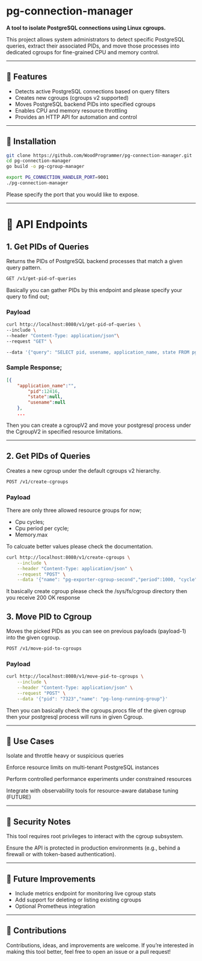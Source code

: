 # pg-connection-manager

**A tool to isolate PostgreSQL connections using Linux cgroups.** 

This project allows system administrators to detect specific PostgreSQL queries, extract their associated PIDs, and move those processes into dedicated cgroups for fine-grained CPU and memory control.

---

## 🚀 Features

- Detects active PostgreSQL connections based on query filters
- Creates new cgroups (cgroups v2 supported)
- Moves PostgreSQL backend PIDs into specified cgroups
- Enables CPU and memory resource throttling
- Provides an HTTP API for automation and control

---

## 🔧 Installation

```bash
git clone https://github.com/WoodProgrammer/pg-connection-manager.git
cd pg-connection-manager
go build -o pg-cgroup-manager

export PG_CONNECTION_HANDLER_PORT=9001
./pg-connection-manager

```
Please specify the port that you would like to expose.

<hr>

# 📡 API Endpoints

## 1. Get PIDs of Queries
Returns the PIDs of PostgreSQL backend processes that match a given query pattern.

```sh
GET /v1/get-pid-of-queries
```

Basically you can gather PIDs by this endpoint and please specify your query to find out;

### Payload

```sh
curl http://localhost:8080/v1/get-pid-of-queries \
--include \
--header "Content-Type: application/json"\
--request "GET" \

--data '{"query": "SELECT pid, usename, application_name, state FROM pg_stat_activity;","port": "5432", "password":"CVVVVV", "username": "postgres", "sslmode": "disable"}'
```

### Sample Response;

```json
[{
    "application_name":"",
        "pid":12416,
        "state":null,
        "usename":null
    },
    ...
```

Then you can create a cgroupV2 and move your postgresql process under the CgroupV2 in specified resource limitations.


<hr></hr>

## 2. Get PIDs of Queries

Creates a new cgroup under the default cgroups v2 hierarchy.

```sh
POST /v1/create-cgroups
```

### Payload

There are only three allowed resource groups for now;

* Cpu cycles;
* Cpu period per cycle;
* Memory.max 


To calcuate better values please check the documentation.

```sh
curl http://localhost:8080/v1/create-cgroups \
    --include \
    --header "Content-Type: application/json" \
    --request "POST" \
    --data '{"name": "pg-exporter-cgroup-second","period":1000, "cycle": 1000, "memory": 536870912}'
```

It basically create cgroup please check the /sys/fs/cgroup directory then you receive 200 OK response


## 3. Move PID to Cgroup
Moves the picked PIDs as you can see on previous payloads (payload-1) into the given cgroup.


```sh
POST /v1/move-pid-to-cgroups
```

### Payload

```sh
curl http://localhost:8080/v1/move-pid-to-cgroups \
    --include \
    --header "Content-Type: application/json" \
    --request "POST" \
    --data '{"pid": "7323","name": "pg-long-running-group"}'
```

Then you can basically check the cgroups.procs file of the given cgroup then your postgresql process will runs in given Cgroup.


<hr>


## 🧪 Use Cases
Isolate and throttle heavy or suspicious queries

Enforce resource limits on multi-tenant PostgreSQL instances

Perform controlled performance experiments under constrained resources

Integrate with observability tools for resource-aware database tuning (FUTURE)

<hr>

## 🔐 Security Notes
This tool requires root privileges to interact with the cgroup subsystem.

Ensure the API is protected in production environments (e.g., behind a firewall or with token-based authentication).

<hr>

## 📌 Future Improvements


* Include metrics endpoint for monitoring live cgroup stats
* Add support for deleting or listing existing cgroups
* Optional Prometheus integration

<hr>

## 🧡 Contributions

Contributions, ideas, and improvements are welcome. If you’re interested in making this tool better, feel free to open an issue or a pull request!